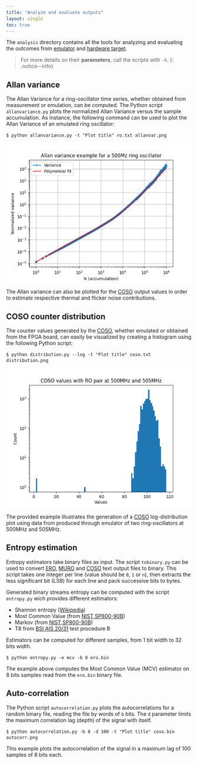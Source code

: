 ```yaml
---
title: "Analyze and evaluate outputs"
layout: single
toc: true
---
```


The `analysis` directory contains all the tools for analyzing and evaluating the outcomes from [emulator](emulator) and [hardware target](hardware).

> For more details on their **parameters**, call the scripts with `-h`.
{: .notice--info}

## Allan variance

The Allan Variance for a ring-oscillator time series, whether obtained from measurement or emulation, can be computed. The Python script `allanvariance.py` plots the normalized Allan Variance versus the sample accumulation. As instance, the following command can be used to plot the Allan Variance of an emulated ring oscillator:

```
$ python allanvariance.py -t "Plot title" ro.txt allanvar.png
```

![Allan variance example for a 500Mz ring oscillator](/assets/images/allanvariance.png)

The Allan variance can also be plotted for the [COSO](hardware#coso) output values in order to estimate respective thermal and flicker noise contributions.

## COSO counter distribution

The counter values generated by the [COSO](hardware#coso), whether emulated or obtained from the FPGA board, can easily be visualized by creating a histogram using the following Python script:

```
$ python distribution.py --log -t "Plot title" coso.txt distribution.png
```

![COSO values with RO pair at 500MHz and 505MHz](/assets/images/cosodistribution.png)

The provided example illustrates the generation of a [COSO](hardware#coso) log-distribution plot using data from produced through emulator of two ring-oscillators at 500MHz and 505MHz.

## Entropy estimation

Entropy estimators take binary files as input. The script `tobinary.py` can be used to convert [ERO](hardware#ero), [MURO](hardware#muro) and [COSO](hardware#coso) text output files to binary. This script takes one integer per line (value should be `0`, `1` or `n`), then extracts the less significant bit (LSB) for each line and pack successive bits to bytes.

Generated binary streams entropy can be computed with the script `entropy.py` wich provides different estimators:
* Shannon entropy ([Wikipedia](https://en.wikipedia.org/wiki/Entropy_(information_theory)))
* Most Common Value (from [NIST SP800-90B](https://csrc.nist.gov/pubs/sp/800/90/b/final))
* Markov (from [NIST SP800-90B](https://csrc.nist.gov/pubs/sp/800/90/b/final))
* T8 from [BSI AIS 20/31](https://www.bsi.bund.de/dok/randomnumbergenerators) test procedure B

Estimators can be computed for different samples, from 1 bit width to 32 bits width.

```
$ python entropy.py -e mcv -b 8 ero.bin
```

The example above computes the Most Common Value (MCV) estimator on 8 bits samples read from the `ero.bin` binary file.

## Auto-correlation

The Python script `autocorrelation.py` plots the autocorrelations for a random binary file, reading the file by words of `b` bits. The `d` parameter limits the maximum correlation lag (depth) of the signal with itself.

```
$ python autocorrelation.py -b 8 -d 100 -t "Plot title" coso.bin autocorr.png
```

This example plots the autocorrelation of the signal in a maximum lag of 100 samples of 8 bits each.

<!-- ## Howtos and recipies -->
<!-- TODO -->

<!-- ### How to estimate thermal and flicker noise amplitude factors -->
<!-- TODO -->

<!-- ### How to run standardized test -->
<!-- TODO -->
